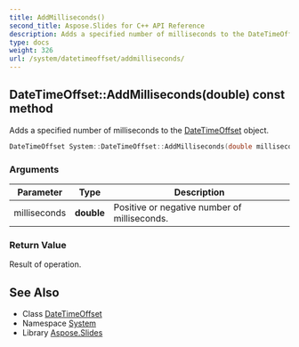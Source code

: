 ```yaml
---
title: AddMilliseconds()
second_title: Aspose.Slides for C++ API Reference
description: Adds a specified number of milliseconds to the DateTimeOffset object.
type: docs
weight: 326
url: /system/datetimeoffset/addmilliseconds/
---
```

## DateTimeOffset::AddMilliseconds(double) const method


Adds a specified number of milliseconds to the [DateTimeOffset](../) object.

```cpp
DateTimeOffset System::DateTimeOffset::AddMilliseconds(double milliseconds) const
```


### Arguments

| Parameter | Type | Description |
| --- | --- | --- |
| milliseconds | **double** | Positive or negative number of milliseconds. |

### Return Value

Result of operation.

## See Also

* Class [DateTimeOffset](../)
* Namespace [System](../../)
* Library [Aspose.Slides](../../../)